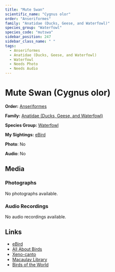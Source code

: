 ```yaml
---
title: "Mute Swan"
scientific_name: "Cygnus olor"
order: "Anseriformes"
family: "Anatidae (Ducks, Geese, and Waterfowl)"
species_group: "Waterfowl"
species_code: "mutswa"
sidebar_position: 247
sidebar_class_name: " "
tags: 
  - Anseriformes
  - Anatidae (Ducks, Geese, and Waterfowl)
  - Waterfowl
  - Needs Photo
  - Needs Audio
---
```


# Mute Swan (Cygnus olor)

**Order:** [Anseriformes](/tags/anseriformes)

**Family:** [Anatidae (Ducks, Geese, and Waterfowl)](/tags/anatidae-ducks-geese-and-waterfowl)

**Species Group:** [Waterfowl](/tags/waterfowl)

**My Sightings:** [eBird](https://ebird.org/lifelist?r=world&time=life&spp=mutswa)

**Photo**: No 

**Audio**: No

## Media
### Photographs
No photographs available.

### Audio Recordings
No audio recordings available.

## Links
* [eBird](https://ebird.org/species/mutswa) 
* [All About Birds](https://www.allaboutbirds.org/guide/mutswa) 
* [Xeno-canto](https://www.xeno-canto.org/species/cygnus-olor) 
* [Macaulay Library](https://search.macaulaylibrary.org/catalog?taxonCode=mutswa&sort=rating_rank_desc)
* [Birds of the World](https://birdsoftheworld.org/bow/species/mutswa)
